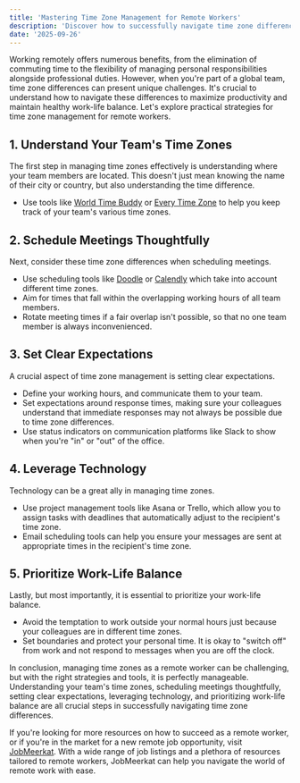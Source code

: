 ```yaml
---
title: 'Mastering Time Zone Management for Remote Workers'
description: 'Discover how to successfully navigate time zone differences as a remote worker. Empower your productivity with these practical tips and strategies.'
date: '2025-09-26'
---
```


Working remotely offers numerous benefits, from the elimination of commuting time to the flexibility of managing personal responsibilities alongside professional duties. However, when you're part of a global team, time zone differences can present unique challenges. It's crucial to understand how to navigate these differences to maximize productivity and maintain healthy work-life balance. Let's explore practical strategies for time zone management for remote workers.

## 1. Understand Your Team's Time Zones 

The first step in managing time zones effectively is understanding where your team members are located. This doesn't just mean knowing the name of their city or country, but also understanding the time difference. 

- Use tools like [World Time Buddy](https://www.worldtimebuddy.com/) or [Every Time Zone](https://everytimezone.com/) to help you keep track of your team's various time zones. 

## 2. Schedule Meetings Thoughtfully 

Next, consider these time zone differences when scheduling meetings. 

- Use scheduling tools like [Doodle](https://doodle.com/) or [Calendly](https://calendly.com/) which take into account different time zones.
- Aim for times that fall within the overlapping working hours of all team members.
- Rotate meeting times if a fair overlap isn't possible, so that no one team member is always inconvenienced.

## 3. Set Clear Expectations 

A crucial aspect of time zone management is setting clear expectations. 

- Define your working hours, and communicate them to your team. 
- Set expectations around response times, making sure your colleagues understand that immediate responses may not always be possible due to time zone differences.
- Use status indicators on communication platforms like Slack to show when you're "in" or "out" of the office.

## 4. Leverage Technology 

Technology can be a great ally in managing time zones. 

- Use project management tools like Asana or Trello, which allow you to assign tasks with deadlines that automatically adjust to the recipient's time zone.
- Email scheduling tools can help you ensure your messages are sent at appropriate times in the recipient's time zone.

## 5. Prioritize Work-Life Balance 

Lastly, but most importantly, it is essential to prioritize your work-life balance. 

- Avoid the temptation to work outside your normal hours just because your colleagues are in different time zones.
- Set boundaries and protect your personal time. It is okay to "switch off" from work and not respond to messages when you are off the clock.

In conclusion, managing time zones as a remote worker can be challenging, but with the right strategies and tools, it is perfectly manageable. Understanding your team's time zones, scheduling meetings thoughtfully, setting clear expectations, leveraging technology, and prioritizing work-life balance are all crucial steps in successfully navigating time zone differences.

If you're looking for more resources on how to succeed as a remote worker, or if you're in the market for a new remote job opportunity, visit [JobMeerkat](https://jobmeerkat.com). With a wide range of job listings and a plethora of resources tailored to remote workers, JobMeerkat can help you navigate the world of remote work with ease.